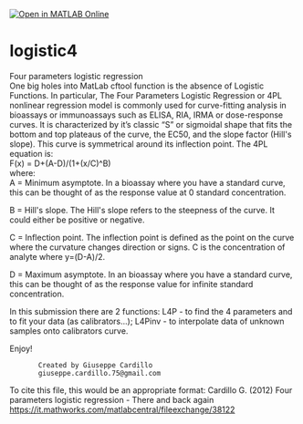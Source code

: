 [![Open in MATLAB Online](https://www.mathworks.com/images/responsive/global/open-in-matlab-online.svg)](https://matlab.mathworks.com/open/github/v1?repo=dnafinder/logistic4)

# logistic4
Four parameters logistic regression <br/>
One big holes into MatLab cftool function is the absence of Logistic Functions. In particular, The Four Parameters Logistic Regression or 4PL nonlinear regression model is commonly used for curve-fitting analysis in bioassays or immunoassays such as ELISA, RIA, IRMA or dose-response curves. It is characterized by it’s classic “S” or sigmoidal shape that fits the bottom and top plateaus of the curve, the EC50, and the slope factor (Hill's slope). This curve is symmetrical around its inflection point.
The 4PL equation is:<br/>
F(x) = D+(A-D)/(1+(x/C)^B)<br/>
where:<br/>
A = Minimum asymptote. In a bioassay where you have a standard curve, this can be thought of as the response value at 0 standard concentration.

B = Hill's slope. The Hill's slope refers to the steepness of the curve. It could either be positive or negative.

C = Inflection point. The inflection point is defined as the point on the
curve where the curvature changes direction or signs. C is the concentration of analyte where y=(D-A)/2.

D = Maximum asymptote. In an bioassay where you have a standard curve, this can be thought of as the response value for infinite standard concentration.

In this submission there are 2 functions:
L4P - to find the 4 parameters and to fit your data (as calibrators...);
L4Pinv - to interpolate data of unknown samples onto calibrators curve.

Enjoy!

           Created by Giuseppe Cardillo
           giuseppe.cardillo.75@gmail.com
           
To cite this file, this would be an appropriate format:
Cardillo G. (2012) Four parameters logistic regression - There and back again
https://it.mathworks.com/matlabcentral/fileexchange/38122
